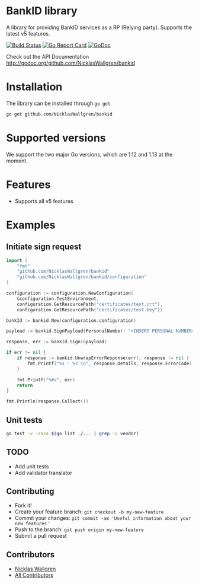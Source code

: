# BankID library

A library for providing BankID services as a RP (Relying party).
Supports the latest v5 features.

[![Build Status](https://travis-ci.org/NicklasWallgren/bankid.svg?branch=master)](https://travis-ci.org/NicklasWallgren/bankid)
[![Go Report Card](https://goreportcard.com/badge/github.com/stretchr/testify)](https://goreportcard.com/report/github.com/NicklasWallgren/bankid)
[![GoDoc](https://godoc.org/github.com/NicklasWallgren/bankid?status.svg)](https://godoc.org/github.com/NicklasWallgren/bankid) 

Check out the API Documentation http://godoc.org/github.com/NicklasWallgren/bankid

# Installation
The library can be installed through `go get` 
```bash
go get github.com/NicklasWallgren/bankid
```

# Supported versions
We support the two major Go versions, which are 1.12 and 1.13 at the moment.

# Features
- Supports all v5 features

# Examples 

## Initiate sign request
```go
import (
    "fmt"
    "github.com/NicklasWallgren/bankid"
    "github.com/NicklasWallgren/bankid/configuration"
)

configuration := configuration.NewConfiguration(
    &configuration.TestEnvironment,
    configuration.GetResourcePath("certificates/test.crt"),
    configuration.GetResourcePath("certificates/test.key"))

bankId := bankid.New(configuration.configuration)

payload := bankid.SignPayload{PersonalNumber: "<INSERT PERSONAL NUMBER>", EndUserIp: "192.168.1.1", UserVisibleData: "Test"}

response, err := bankId.Sign(&payload)

if err != nil {
    if response := bankid.UnwrapErrorResponse(err); response != nil {
        fmt.Printf("%s - %s \n", response.Details, response.ErrorCode)
    }

    fmt.Printf("%#v", err)
    return
}

fmt.Println(response.Collect())
```

## Unit tests
```bash
go test -v -race $(go list ./... | grep -v vendor)
```

## TODO
 - Add unit tests
 - Add validator translator

## Contributing
  - Fork it!
  - Create your feature branch: `git checkout -b my-new-feature`
  - Commit your changes: `git commit -am 'Useful information about your new features'`
  - Push to the branch: `git push origin my-new-feature`
  - Submit a pull request

## Contributors
  - [Nicklas Wallgren](https://github.com/NicklasWallgren)
  - [All Contributors][link-contributors]

[link-contributors]: ../../contributors